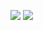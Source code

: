 ![](https://github-readme-stats.vercel.app/api?username=noransu&count_private=true&show_icons=true&icon_color=0366d6&text_color=24292e&bg_color=ffffff&hide_title=true)
![](https://github-readme-stats.vercel.app/api/top-langs/?username=noransu&layout=compact)
